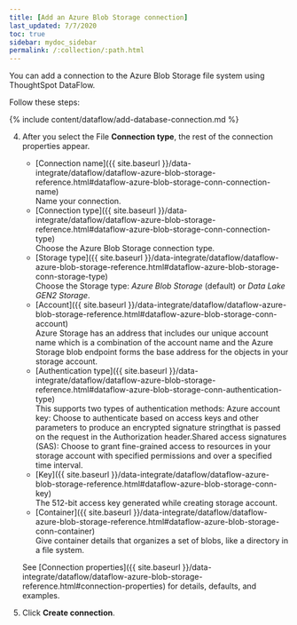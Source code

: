 ```yaml
---
title: [Add an Azure Blob Storage connection]
last_updated: 7/7/2020
toc: true
sidebar: mydoc_sidebar
permalink: /:collection/:path.html
---
```

You can add a connection to the Azure Blob Storage file system using ThoughtSpot DataFlow.

Follow these steps:

{% include content/dataflow/add-database-connection.md %}

4. After you select the File **Connection type**, the rest of the connection properties appear.

   * [Connection name]({{ site.baseurl }}/data-integrate/dataflow/dataflow-azure-blob-storage-reference.html#dataflow-azure-blob-storage-conn-connection-name)<br/>Name your connection.
   * [Connection type]({{ site.baseurl }}/data-integrate/dataflow/dataflow-azure-blob-storage-reference.html#dataflow-azure-blob-storage-conn-connection-type)<br/>Choose the Azure Blob Storage connection type.
   * [Storage type]({{ site.baseurl }}/data-integrate/dataflow/dataflow-azure-blob-storage-reference.html#dataflow-azure-blob-storage-conn-storage-type)<br/>Choose the Storage type: *Azure Blob Storage* (default) or *Data Lake GEN2 Storage*.
   * [Account]({{ site.baseurl }}/data-integrate/dataflow/dataflow-azure-blob-storage-reference.html#dataflow-azure-blob-storage-conn-account)<br/>Azure Storage has an address that includes our unique account name which is a combination of the account name and the Azure Storage blob endpoint forms the base address for the objects in your storage account.
   * [Authentication type]({{ site.baseurl }}/data-integrate/dataflow/dataflow-azure-blob-storage-reference.html#dataflow-azure-blob-storage-conn-authentication-type)<br/>This supports two types of authentication methods: Azure account key: Choose to authenticate based on access keys and other parameters to produce an encrypted signature stringthat is passed on the request in the Authorization header.Shared access signatures (SAS): Choose to grant fine-grained access to resources in your storage account with specified permissions and over a specified time interval.
   * [Key]({{ site.baseurl }}/data-integrate/dataflow/dataflow-azure-blob-storage-reference.html#dataflow-azure-blob-storage-conn-key)<br/>The 512-bit access key generated while creating storage account.
   * [Container]({{ site.baseurl }}/data-integrate/dataflow/dataflow-azure-blob-storage-reference.html#dataflow-azure-blob-storage-conn-container)<br/>Give container details that organizes a set of blobs, like a directory in a file system.

   See [Connection properties]({{ site.baseurl }}/data-integrate/dataflow/dataflow-azure-blob-storage-reference.html#connection-properties) for details, defaults, and examples.

5. Click **Create connection**.   
